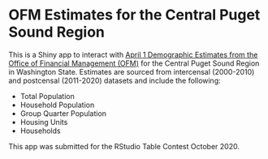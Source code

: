 # OFM Estimates for the Central Puget Sound Region
This is a Shiny app to interact with [April 1 Demographic Estimates from the Office of Financial Management (OFM)](https://www.ofm.wa.gov/washington-data-research/population-demographics/population-estimates/april-1-official-population-estimates) for the Central Puget Sound Region in Washington State. Estimates are sourced from intercensal (2000-2010) and postcensal (2011-2020) datasets and include the following:  

* Total Population
* Household Population 
* Group Quarter Population
* Housing Units
* Households 

This app was submitted for the RStudio Table Contest October 2020.



